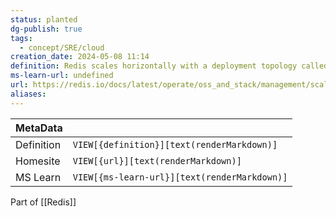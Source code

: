 ```yaml
---
status: planted
dg-publish: true
tags:
  - concept/SRE/cloud
creation_date: 2024-05-08 11:14
definition: Redis scales horizontally with a deployment topology called Redis Cluster.
ms-learn-url: undefined
url: https://redis.io/docs/latest/operate/oss_and_stack/management/scaling/
aliases:
---
```


| MetaData   |                                              |
| ---------- | -------------------------------------------- |
| Definition | `VIEW[{definition}][text(renderMarkdown)]`   |
| Homesite   | `VIEW[{url}][text(renderMarkdown)]`          |
| MS Learn   | `VIEW[{ms-learn-url}][text(renderMarkdown)]` |
Part of [[Redis]]
